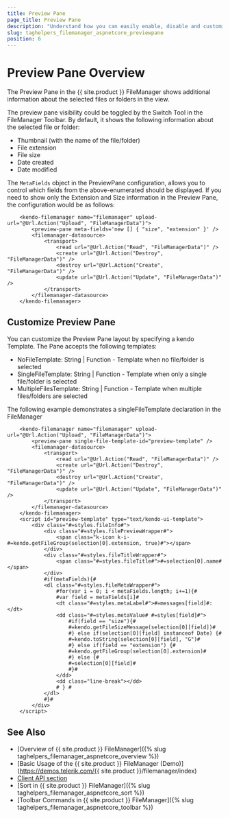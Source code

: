 ```yaml
---
title: Preview Pane
page_title: Preview Pane
description: "Understand how you can easily enable, disable and customize the Preview Pane in the FileManager"
slug: taghelpers_filemanager_aspnetcore_previewpane
position: 6
---
```

# Preview Pane Overview

The Preview Pane in the {{ site.product }} FileManager shows additional information about the selected files or folders in the view.

The preview pane visibility could be toggled by the Switch Tool in the FileManager Toolbar. By default, it shows the following information about the selected file or folder:

* Thumbnail (with the name of the file/folder)
* File extension
* File size
* Date created
* Date modified

The `MetaFields` object in the PreviewPane configuration, allows you to control which fields from the above-enumerated should be displayed. If you need to show only the Extension and Size information in the Preview Pane, the configuration would be as follows:

        <kendo-filemanager name="filemanager" upload-url="@Url.Action("Upload", "FileManagerData")">
            <preview-pane meta-fields='new [] { "size", "extension" }' />
            <filemanager-datasource>
                <transport>
                    <read url="@Url.Action("Read", "FileManagerData")" />
                    <create url="@Url.Action("Destroy", "FileManagerData")" />
                    <destroy url="@Url.Action("Create", "FileManagerData")" />
                    <update url="@Url.Action("Update", "FileManagerData")" />
                </transport>
            </filemanager-datasource>
        </kendo-filemanager>

## Customize Preview Pane

You can customize the Preview Pane layout by specifying a kendo Template. The Pane accepts the following templates:

* NoFileTemplate: String | Function - Template when no file/folder is selected
* SingleFileTemplate: String | Function - Template when only a single file/folder is selected
* MultipleFilesTemplate: String | Function - Template when multiple files/folders are selected

The following example demonstrates a singleFileTemplate declaration in the FileManager

        <kendo-filemanager name="filemanager" upload-url="@Url.Action("Upload", "FileManagerData")">
            <preview-pane single-file-template-id="preview-template" />
            <filemanager-datasource>
                <transport>
                    <read url="@Url.Action("Read", "FileManagerData")" />
                    <create url="@Url.Action("Destroy", "FileManagerData")" />
                    <destroy url="@Url.Action("Create", "FileManagerData")" />
                    <update url="@Url.Action("Update", "FileManagerData")" />
                </transport>
            </filemanager-datasource>
        </kendo-filemanager>
        <script id="preview-template" type="text/kendo-ui-template">
            <div class="#=styles.fileInfo#">
                <div class="#=styles.filePreviewWrapper#">
                    <span class="k-icon k-i-#=kendo.getFileGroup(selection[0].extension, true)#"></span>
                </div>
                <div class="#=styles.fileTitleWrapper#">
                    <span class="#=styles.fileTitle#">#=selection[0].name#</span>
                </div>
                #if(metaFields){#
                <dl class="#=styles.fileMetaWrapper#">
                    #for(var i = 0; i < metaFields.length; i+=1){#
                    #var field = metaFields[i]#
                    <dt class="#=styles.metaLabel#">#=messages[field]#: </dt>
                    <dd class="#=styles.metaValue# #=styles[field]#">
                        #if(field == "size"){#
                        #=kendo.getFileSizeMessage(selection[0][field])#
                        #} else if(selection[0][field] instanceof Date) {#
                        #=kendo.toString(selection[0][field], "G")#
                        #} else if(field == "extension") {#
                        #=kendo.getFileGroup(selection[0].extension)#
                        #} else {#
                        #=selection[0][field]#
                        #}#
                    </dd>
                    <dd class="line-break"></dd>
                    # } #
                </dl>
                #}#
            </div>
        </script>




## See Also

* [Overview of {{ site.product }} FileManager]({% slug taghelpers_filemanager_aspnetcore_overview %})
* [Basic Usage of the {{ site.product }} FileManager (Demo)](https://demos.telerik.com/{{ site.product }}/filemanager/index)
* [Client API section](https://docs.telerik.com/kendo-ui/api/javascript/ui/filemanager)
* [Sort in {{ site.product }} FileManager]({% slug taghelpers_filemanager_aspnetcore_sort %})
* [Toolbar Commands in {{ site.product }} FileManager]({% slug taghelpers_filemanager_aspnetcore_toolbar %})